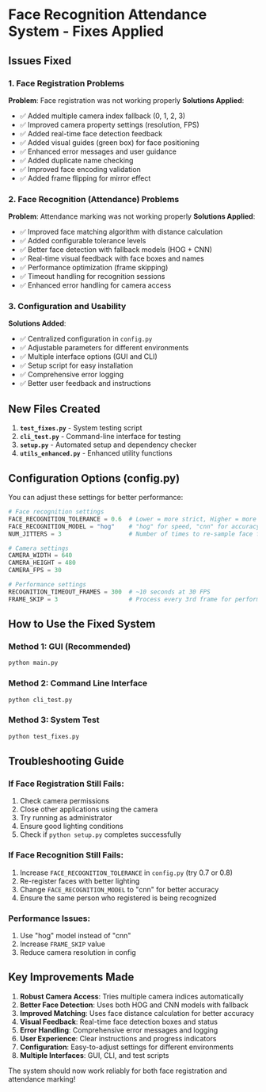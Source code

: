 # Face Recognition Attendance System - Fixes Applied

## Issues Fixed

### 1. Face Registration Problems
**Problem**: Face registration was not working properly
**Solutions Applied**:
- ✅ Added multiple camera index fallback (0, 1, 2, 3)
- ✅ Improved camera property settings (resolution, FPS)
- ✅ Added real-time face detection feedback
- ✅ Added visual guides (green box) for face positioning
- ✅ Enhanced error messages and user guidance
- ✅ Added duplicate name checking
- ✅ Improved face encoding validation
- ✅ Added frame flipping for mirror effect

### 2. Face Recognition (Attendance) Problems
**Problem**: Attendance marking was not working properly
**Solutions Applied**:
- ✅ Improved face matching algorithm with distance calculation
- ✅ Added configurable tolerance levels
- ✅ Better face detection with fallback models (HOG + CNN)
- ✅ Real-time visual feedback with face boxes and names
- ✅ Performance optimization (frame skipping)
- ✅ Timeout handling for recognition sessions
- ✅ Enhanced error handling for camera access

### 3. Configuration and Usability
**Solutions Added**:
- ✅ Centralized configuration in `config.py`
- ✅ Adjustable parameters for different environments
- ✅ Multiple interface options (GUI and CLI)
- ✅ Setup script for easy installation
- ✅ Comprehensive error logging
- ✅ Better user feedback and instructions

## New Files Created

1. **`test_fixes.py`** - System testing script
2. **`cli_test.py`** - Command-line interface for testing
3. **`setup.py`** - Automated setup and dependency checker
4. **`utils_enhanced.py`** - Enhanced utility functions

## Configuration Options (config.py)

You can adjust these settings for better performance:

```python
# Face recognition settings
FACE_RECOGNITION_TOLERANCE = 0.6  # Lower = more strict, Higher = more lenient
FACE_RECOGNITION_MODEL = "hog"    # "hog" for speed, "cnn" for accuracy
NUM_JITTERS = 3                   # Number of times to re-sample face for encoding

# Camera settings
CAMERA_WIDTH = 640
CAMERA_HEIGHT = 480
CAMERA_FPS = 30

# Performance settings
RECOGNITION_TIMEOUT_FRAMES = 300  # ~10 seconds at 30 FPS
FRAME_SKIP = 3                    # Process every 3rd frame for performance
```

## How to Use the Fixed System

### Method 1: GUI (Recommended)
```bash
python main.py
```

### Method 2: Command Line Interface
```bash
python cli_test.py
```

### Method 3: System Test
```bash
python test_fixes.py
```

## Troubleshooting Guide

### If Face Registration Still Fails:
1. Check camera permissions
2. Close other applications using the camera
3. Try running as administrator
4. Ensure good lighting conditions
5. Check if `python setup.py` completes successfully

### If Face Recognition Still Fails:
1. Increase `FACE_RECOGNITION_TOLERANCE` in `config.py` (try 0.7 or 0.8)
2. Re-register faces with better lighting
3. Change `FACE_RECOGNITION_MODEL` to "cnn" for better accuracy
4. Ensure the same person who registered is being recognized

### Performance Issues:
1. Use "hog" model instead of "cnn"
2. Increase `FRAME_SKIP` value
3. Reduce camera resolution in config

## Key Improvements Made

1. **Robust Camera Access**: Tries multiple camera indices automatically
2. **Better Face Detection**: Uses both HOG and CNN models with fallback
3. **Improved Matching**: Uses face distance calculation for better accuracy
4. **Visual Feedback**: Real-time face detection boxes and status
5. **Error Handling**: Comprehensive error messages and logging
6. **User Experience**: Clear instructions and progress indicators
7. **Configuration**: Easy-to-adjust settings for different environments
8. **Multiple Interfaces**: GUI, CLI, and test scripts

The system should now work reliably for both face registration and attendance marking!
